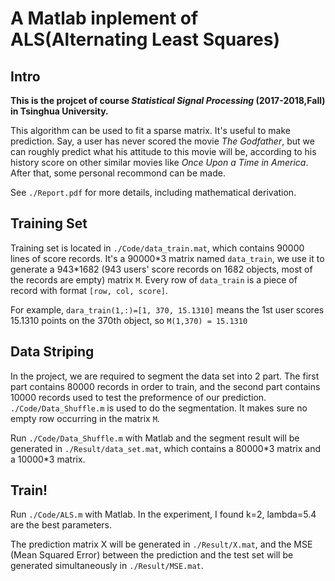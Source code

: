 # A Matlab inplement of ALS(Alternating Least Squares)

## Intro
**This is the projcet of course *Statistical Signal Processing* (2017-2018,Fall) in Tsinghua University.**


This algorithm can be used to fit a sparse matrix. It's useful to make prediction. Say, a user has never scored the movie *The Godfather*, but we can roughly predict what his attitude to this movie will be, according to his history score on other similar movies like *Once Upon a Time in America*. After that, some personal recommond can be made.

See `./Report.pdf` for more details, including mathematical derivation.


## Training Set
Training set is located in `./Code/data_train.mat`, which contains 90000 lines of score records. It's a 90000\*3 matrix named `data_train`, we use it to generate a 943\*1682 (943 users' score records on 1682 objects, most of the records are empty) matrix `M`. Every row of `data_train` is a piece of record with format `[row, col, score]`. 

For example, ```dara_train(1,:)=[1, 370, 15.1310]``` means the 1st user scores 15.1310 points on the 370th object, so ```M(1,370) = 15.1310```


## Data Striping
In the project, we are required to segment the data set into 2 part. The first part contains 80000 records in order to train, and the second part contains 10000 records used to test the preformence of our prediction. `./Code/Data_Shuffle.m` is used to do the segmentation. It makes sure no empty row occurring in the matrix `M`.

Run `./Code/Data_Shuffle.m` with Matlab and the segment result will be generated in `./Result/data_set.mat`, which contains a 80000\*3 matrix and a 10000\*3 matrix.


## Train!
Run `./Code/ALS.m` with Matlab. In the experiment, I found k=2, lambda=5.4 are the best parameters.

The prediction matrix X will be generated in `./Result/X.mat`, and the MSE (Mean Squared Error) between the prediction and the test set will be generated simultaneously in `./Result/MSE.mat`.

